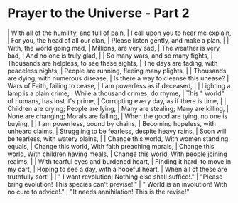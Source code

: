 Prayer to the Universe - Part 2
===============================

| With all of the humility, and full of pain,
| I call upon you to hear me explain,
| For you, the head of all our clan,
| Please listen gently, and make a plan,
| 
| With, the world going mad,
| Millions, are very sad,
| The weather is very bad,
| And no one is truly glad,
| 
| So many wars, and so many fights,
| Thousands are helpless, to see these sights,
| The days are fading, with peaceless nights,
| People are running, fleeing many plights,
| 
| Thousands are dying, with numerous disease,
| Is there a way to cleanse this unease?
| Wars of Faith, failing to cease,
| I am powerless as if deceased,
| 
| Lighting a lamp is a plain crime,
| While a thousand crimes, do rhyme,
| This \" world\" of humans, has lost it\'s prime,
| Corrupting every day, as if there is time,
| 
| Children are crying; People are lying,
| Many are stealing; Many are killing,
| None are changing; Morals are falling,
| When the good are tying, no one is buying,
| 
| I am powerless, bound by chains,
| Becoming hopeless, with unheard claims,
| Struggling to be fearless, despite heavy rains,
| Soon will be tearless, with watery plains,
| 
| Change this world, With women standing equals,
| Change this world, With faith preaching morals,
| Change this world, With children having meals,
| Change this world, With people joining realms,
| 
| With tearful eyes and burdened heart,
| Finding it hard, to move in my cart,
| Hoping to see a day, with a hopeful heart,
| When all of these are truthfully sort!
| 
| \" I want revolution! Nothing else shall suffice!\."
| \"Please bring evolution! This species can\'t previse!\."
| \" World is an involution! With no cure to advice!\."
| \"It needs annihilation! This is the revise!\"
